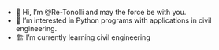 - 🖖 Hi, I’m @Re-Tonolli and may the force be with you.
- 👀 I’m interested in Python programs with applications in civil engineering.
- 🏗 I’m currently learning civil engineering

<!---
Re-Tonolli/Re-Tonolli is a ✨ special ✨ repository because its `README.md` (this file) appears on your GitHub profile.
You can click the Preview link to take a look at your changes.
--->

